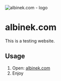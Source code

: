 <img src="http://imgh.us/logo_234.svg" alt="albinek.com - logo">

# albinek.com

This is a testing website.

## Usage

1. Open: [albinek.com](http://albinek.com)
2. Enjoy
